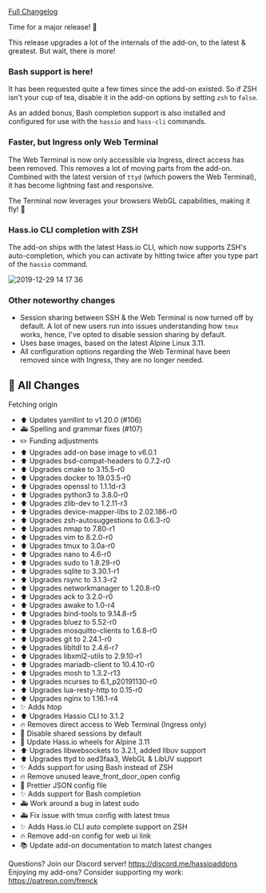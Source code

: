 [Full Changelog][changelog]

Time for a major release! 🎉 

This release upgrades a lot of the internals of the add-on, to the latest & greatest. But wait, there is more!

### Bash support is here!

It has been requested quite a few times since the add-on existed. So if ZSH isn't your cup of tea, disable it in the add-on options by setting `zsh` to `false`.

As an added bonus, Bash completion support is also installed and configured for use with the `hassio` and `hass-cli` commands.

### Faster, but Ingress only Web Terminal

The Web Terminal is now only accessible via Ingress, direct access has been removed. This removes a lot of moving parts from the add-on. Combined with the latest version of `ttyd` (which powers the Web Terminal), it has become lightning fast and responsive.

The Terminal now leverages your browsers WebGL capabilities, making it fly! 🚀 

### Hass.io CLI completion with ZSH

The add-on ships with the latest Hass.io CLI, which now supports ZSH's auto-completion, which you can activate by hitting <tab> twice after you type part of the `hassio` command.

![2019-12-29 14 17 36](https://user-images.githubusercontent.com/195327/71557417-254b7180-2a46-11ea-95f0-8998f7808674.gif)

### Other noteworthy changes

- Session sharing between SSH & the Web Terminal is now turned off by default. A lot of new users run into issues understanding how `tmux` works, hence, I've opted to disable session sharing by default.
- Uses base images, based on the latest Alpine Linux 3.11.
- All configuration options regarding the Web Terminal have been removed since with Ingress, they are no longer needed.

## 🔨 All Changes

Fetching origin
- :arrow_up: Updates yamllint to v1.20.0 (#106)
- :ambulance: Spelling and grammar fixes (#107)
- :pencil2: Funding adjustments
- :arrow_up: Upgrades add-on base image to v6.0.1
- :arrow_up: Upgrades bsd-compat-headers to 0.7.2-r0
- :arrow_up: Upgrades cmake to 3.15.5-r0
- :arrow_up: Upgrades docker to 19.03.5-r0
- :arrow_up: Upgrades openssl to 1.1.1d-r3
- :arrow_up: Upgrades python3 to 3.8.0-r0
- :arrow_up: Upgrades zlib-dev to 1.2.11-r3
- :arrow_up: Upgrades device-mapper-libs to 2.02.186-r0
- :arrow_up: Upgrades zsh-autosuggestions to 0.6.3-r0
- :arrow_up: Upgrades nmap to 7.80-r1
- :arrow_up: Upgrades vim to 8.2.0-r0
- :arrow_up: Upgrades tmux to 3.0a-r0
- :arrow_up: Upgrades nano to 4.6-r0
- :arrow_up: Upgrades sudo to 1.8.29-r0
- :arrow_up: Upgrades sqlite to 3.30.1-r1
- :arrow_up: Upgrades rsync to 3.1.3-r2
- :arrow_up: Upgrades networkmanager to 1.20.8-r0
- :arrow_up: Upgrades ack to 3.2.0-r0
- :arrow_up: Upgrades awake to 1.0-r4
- :arrow_up: Upgrades bind-tools to 9.14.8-r5
- :arrow_up: Upgrades bluez to 5.52-r0
- :arrow_up: Upgrades mosquitto-clients to 1.6.8-r0
- :arrow_up: Upgrades git to 2.24.1-r0
- :arrow_up: Upgrades libltdl to 2.4.6-r7
- :arrow_up: Upgrades libxml2-utils to 2.9.10-r1
- :arrow_up: Upgrades mariadb-client to 10.4.10-r0
- :arrow_up: Upgrades mosh to 1.3.2-r13
- :arrow_up: Upgrades ncurses to 6.1_p20191130-r0
- :arrow_up: Upgrades lua-resty-http to 0.15-r0
- :arrow_up: Upgrades nginx to 1.16.1-r4
- :sparkles: Adds htop
- :arrow_up: Upgrades Hassio CLI to 3.1.2
- :fire: Removes direct access to Web Terminal (Ingress only)
- :hammer: Disable shared sessions by default
- :hammer: Update Hass.io wheels for Alpine 3.11
- :arrow_up: Upgrades libwebsockets to 3.2.1, added libuv support
- :arrow_up: Upgrades ttyd to aed3faa3, WebGL & LibUV support
- :sparkles: Adds support for using Bash instead of ZSH
- :fire: Remove unused leave_front_door_open config
- :shirt: Prettier JSON config file
- :sparkles: Adds support for Bash completion
- :ambulance: Work around a bug in latest sudo
- :ambulance: Fix issue with tmux config with latest tmux
- :sparkles: Adds Hass.io CLI auto complete support on ZSH
- :fire: Remove add-on config for web ui link
- :books: Update add-on documentation to match latest changes

[changelog]: https://github.com/hassio-addons/addon-ssh/compare/v6.4.3...v7.0.0

Questions? Join our Discord server! https://discord.me/hassioaddons
Enjoying my add-ons? Consider supporting my work: https://patreon.com/frenck